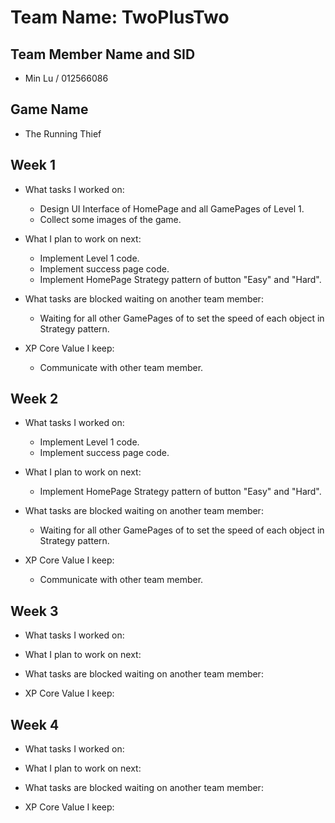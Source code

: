 # Team Name: TwoPlusTwo

## Team Member Name and SID

* Min Lu / 012566086

## Game Name

* The Running Thief

## Week 1

 * What tasks I worked on:

   * Design UI Interface of HomePage and all GamePages of Level 1.
   * Collect some images of the game.

* What I plan to work on next:

   * Implement Level 1 code.
   * Implement success page code.
   * Implement HomePage Strategy pattern of button "Easy" and "Hard".

* What tasks are blocked waiting on another team member:

   * Waiting for all other GamePages of to set the speed of each object in Strategy pattern.

* XP Core Value I keep:

   * Communicate with other team member. 

## Week 2

* What tasks I worked on:

   * Implement Level 1 code.
   * Implement success page code.
   
* What I plan to work on next:

   * Implement HomePage Strategy pattern of button "Easy" and "Hard".
   
* What tasks are blocked waiting on another team member:

   * Waiting for all other GamePages of to set the speed of each object in Strategy pattern.

* XP Core Value I keep:

   * Communicate with other team member. 

## Week 3

* What tasks I worked on:

* What I plan to work on next:

* What tasks are blocked waiting on another team member:

* XP Core Value I keep:

## Week 4

* What tasks I worked on:

* What I plan to work on next:

* What tasks are blocked waiting on another team member:

* XP Core Value I keep:
